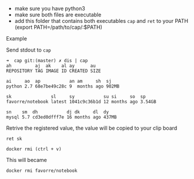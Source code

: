 * make sure you have python3 
* make sure both files are executable
* add this folder that contains both executables `cap` and `ret` to your PATH (export PATH=/path/to/cap/:$PATH)



Example

Send stdout to `cap`
```
➜  cap git:(master) ✗ dis | cap
ah         aj  ak    al ay      au
REPOSITORY TAG IMAGE ID CREATED SIZE

ai     ao  ap           an am     sh  sj
python 2.7 68e7be49c28c 9  months ago 902MB

sk               sl     sy           su si     so  sp
favorre/notebook latest 1041c9c36b1d 12 months ago 3.54GB

sn    sm  dh           dj dk     dl  dy
mysql 5.7 cd3ed0dfff7e 16 months ago 437MB
```


Retrive the registered value, the value will be copied to your clip board
```
ret sk
```

```
docker rmi (ctrl + v) 
```

This will became
```
docker rmi favorre/notebook
```
